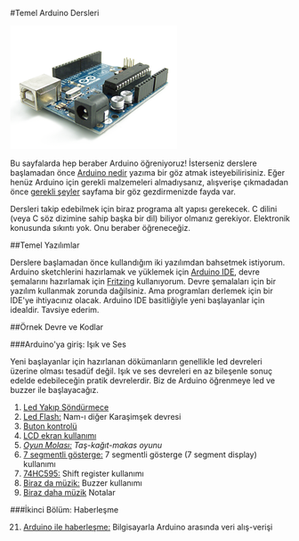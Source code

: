 #Temel Arduino Dersleri

![image](https://github.com/wizofwor/arduino/blob/master/arduino-uno.png?raw=true)

Bu sayfalarda hep beraber Arduino öğreniyoruz! İsterseniz derslere başlamadan önce [Arduino nedir][1] yazıma bir göz atmak isteyebilirisiniz. Eğer henüz Arduino için gerekli malzemeleri almadıysanız, alışverişe çıkmadadan önce [gerekli şeyler][2] sayfama bir göz gezdirmenizde fayda var.

Dersleri takip edebilmek için biraz programa alt yapısı gerekecek. C dilini (veya C söz dizimine sahip başka bir dil) biliyor olmanız gerekiyor. Elektronik konusunda sıkıntı yok. Onu beraber öğreneceğiz.

[1]: https://github.com/wizofwor/arduino/tree/master/arduino-nedir.md "Arduino nedir?"
[2]: https://github.com/wizofwor/arduino/blob/master/gerekli-seyler.md "Gerekli şeyler"

##Temel Yazılımlar

Derslere başlamadan önce kullandığım iki yazılımdan bahsetmek istiyorum. Arduino sketchlerini hazırlamak ve yüklemek için [Arduino IDE][3], devre şemalarını hazırlamak için [Fritzing][4] kullanıyorum. Devre şemalaları için bir yazılım kullanmak zorunda dağilsiniz. Ama programları derlemek için bir IDE'ye ihtiyacınız olacak. Arduino IDE basitliğiyle yeni başlayanlar için idealdir. Tavsiye ederim.

[3]: http://www.arduino.cc/en/main/Software
[4]: http://fritzing.org/home/

##Örnek Devre ve Kodlar

###Arduino'ya giriş: Işık ve Ses

Yeni başlayanlar için hazırlanan dökümanların genellikle led devreleri üzerine olması tesadüf değil. Işık ve ses devreleri en az bileşenle sonuç edelde edebileceğin pratik devrelerdir. Biz de Arduino öğrenmeye led ve buzzer ile başlayacağız.

1. [Led Yakıp Söndürmece][5]
2. [Led Flash:][6] Nam-ı diğer Karaşimşek devresi
3. [Buton kontrolü][7]
4. [LCD ekran kullanımı][8]
5. *[Oyun Molası:][9] Taş-kağıt-makas oyunu*
6. [7 segmentli gösterge:][10] 7 segmentli gösterge (7 segment display) kullanımı
7. [74HC595:][11] Shift register kullanımı
8. [Biraz da müzik:][12] Buzzer kullanımı
9. [Biraz daha müzik][13] Notalar

[5]:https://github.com/wizofwor/arduino/tree/master/arduinoya-giris/01-led-yakip-sondurmece
[6]:https://github.com/wizofwor/arduino/tree/master/arduinoya-giris/02-led-flash
[7]:https://github.com/wizofwor/arduino/tree/master/arduinoya-giris/03-button
[8]:https://github.com/wizofwor/arduino/tree/master/arduinoya-giris/05-LCD-ekran-kullanimi
[9]:https://github.com/wizofwor/arduino/tree/master/arduinoya-giris/06-Tas-Kagit-Makas
[11]:https://github.com/wizofwor/arduino/tree/master/arduinoya-giris/10-74HC595
[12]:https://github.com/wizofwor/arduino/tree/master/arduinoya-giris/07-biraz-da-muzik
[13]:https://github.com/wizofwor/arduino/tree/master/arduinoya-giris/08-biraz-daha-muzik
[10]:https://github.com/wizofwor/arduino/tree/master/arduinoya-giris/09-7-segmentli-gosterge

###İkinci Bölüm: Haberleşme

21. [Arduino ile haberleşme:][21] Bilgisayarla Arduino arasında veri alış-verişi

[21]:https://github.com/wizofwor/arduino/tree/master/haberlesme/01-haberlesme